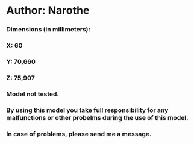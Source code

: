 # Author: Narothe
### Dimensions (in millimeters):
### X: 60
### Y: 70,660
### Z: 75,907

### Model not tested. 
### By using this model you take full responsibility for any malfunctions or other probelms during the use of this model. 
### In case of problems, please send me a message.